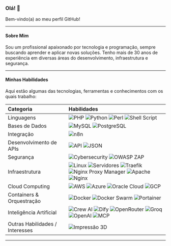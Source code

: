 ### Olá! 👋

Bem-vindo(a) ao meu perfil GitHub!

---

#### Sobre Mim

Sou um profissional apaixonado por tecnologia e programação, sempre buscando aprender e aplicar novas soluções. Tenho mais de 30 anos de experiência em diversas áreas do desenvolvimento, infraestrutura e segurança.

---

#### Minhas Habilidades

Aqui estão algumas das tecnologias, ferramentas e conhecimentos com os quais trabalho:

| Categoria                | Habilidades                                                                                                                              |
| :----------------------- | :--------------------------------------------------------------------------------------------------------------------------------------- |
| Linguagens               | ![PHP](https://img.shields.io/badge/PHP-777BB4?style=for-the-badge&logo=php&logoColor=white) ![Python](https://img.shields.io/badge/Python-3776AB?style=for-the-badge&logo=python&logoColor=white) ![Perl](https://img.shields.io/badge/Perl-334C90?style=for-the-badge&logo=perl&logoColor=white) ![Shell Script](https://img.shields.io/badge/Shell_Script-121011?style=for-the-badge&logo=gnu-bash&logoColor=white) |
| Bases de Dados           | ![MySQL](https://img.shields.io/badge/MySQL-4479A1?style=for-the-badge&logo=mysql&logoColor=white) ![PostgreSQL](https://img.shields.io/badge/PostgreSQL-316192?style=for-the-badge&logo=postgresql&logoColor=white) |
| Integração               | ![n8n](https://img.shields.io/badge/n8n-FF4B00?style=for-the-badge&logo=n8n&logoColor=white)                                            |
| Desenvolvimento de APIs  | ![API](https://img.shields.io/badge/API-F8F9FA?style=for-the-badge&logo=public-apis&logoColor=black) ![JSON](https://img.shields.io/badge/JSON-000000?style=for-the-badge&logo=json&logoColor=white) |
| Segurança                | ![Cybersecurity](https://img.shields.io/badge/Cybersecurity-1FA4E3?style=for-the-badge&logo=octopus-deploy&logoColor=white) ![OWASP ZAP](https://img.shields.io/badge/OWASP%20ZAP-430090?style=for-the-badge&logo=owasp&logoColor=white) |
| Infraestrutura           | ![Linux](https://img.shields.io/badge/Linux-FCC624?style=for-the-badge&logo=linux&logoColor=black) ![Servidores](https://img.shields.io/badge/Servidores_Linux-E95395?style=for-the-badge&logo=debian&logoColor=white) ![Traefik](https://img.shields.io/badge/Traefik-24A1ED?style=for-the-badge&logo=traefik&logoColor=white) ![Nginx Proxy Manager](https://img.shields.io/badge/Nginx%20Proxy%20Manager-5AB551?style=for-the-badge&logo=nginxproxymanager&logoColor=white) ![Apache](https://img.shields.io/badge/Apache-D22128?style=for-the-badge&logo=apache&logoColor=white) ![Nginx](https://img.shields.io/badge/Nginx-009639?style=for-the-badge&logo=nginx&logoColor=white) |
| Cloud Computing          | ![AWS](https://img.shields.io/badge/AWS-232F3E?style=for-the-badge&logo=amazon-aws&logoColor=white) ![Azure](https://img.shields.io/badge/Azure-0078D4?style=for-the-badge&logo=microsoft-azure&logoColor=white) ![Oracle Cloud](https://img.shields.io/badge/Oracle_Cloud-F80000?style=for-the-badge&logo=oracle&logoColor=white) ![GCP](https://img.shields.io/badge/GCP-4285F4?style=for-the-badge&logo=google-cloud&logoColor=white) |
| Containers & Orquestração | ![Docker](https://img.shields.io/badge/Docker-2496ED?style=for-the-badge&logo=docker&logoColor=white) ![Docker Swarm](https://img.shields.io/badge/Docker%20Swarm-000000?style=for-the-badge&logo=docker&logoColor=white) ![Portainer](https://img.shields.io/badge/Portainer-13223A?style=for-the-badge&logo=portainer&logoColor=white) |
| Inteligência Artificial | ![Crew AI](https://img.shields.io/badge/Crew%20AI-F7DF1E?style=for-the-badge&logoColor=black) ![Dify](https://img.shields.io/badge/Dify-000000?style=for-the-badge&logoColor=white) ![OpenRouter](https://img.shields.io/badge/OpenRouter-FF4081?style=for-the-badge&logoColor=white) ![Groq](https://img.shields.io/badge/Groq-00CCB4?style=for-the-badge&logoColor=black) ![OpenAI](https://img.shields.io/badge/OpenAI-412991?style=for-the-badge&logo=openai&logoColor=white) ![MCP](https://img.shields.io/badge/MCP-FF69B4?style=for-the-badge&logoColor=white) |
| Outras Habilidades / Interesses | ![Impressão 3D](https://img.shields.io/badge/Impress%C3%A3o%203D-000000?style=for-the-badge&logoColor=white) |

---
